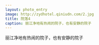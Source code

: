 ```yaml
---
layout: photo_entry
image: http://zydhotel.qiniudn.com/2.jpg
title: 院落4
caption: 丽江净地有热闹的院子，也有安静的院子
---
```

丽江净地有热闹的院子，也有安静的院子